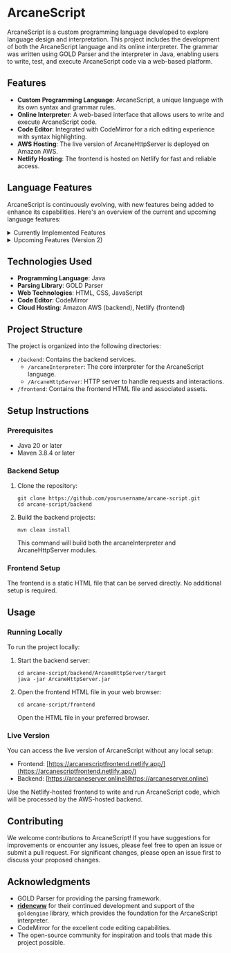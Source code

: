 # ArcaneScript

ArcaneScript is a custom programming language developed to explore language design and interpretation. This project includes the development of both the ArcaneScript language and its online interpreter. The grammar was written using GOLD Parser and the interpreter in Java, enabling users to write, test, and execute ArcaneScript code via a web-based platform.

## Features

- **Custom Programming Language**: ArcaneScript, a unique language with its own syntax and grammar rules.
- **Online Interpreter**: A web-based interface that allows users to write and execute ArcaneScript code.
- **Code Editor**: Integrated with CodeMirror for a rich editing experience with syntax highlighting.
- **AWS Hosting**: The live version of ArcaneHttpServer is deployed on Amazon AWS.
- **Netlify Hosting**: The frontend is hosted on Netlify for fast and reliable access.

## Language Features

ArcaneScript is continuously evolving, with new features being added to enhance its capabilities. Here's an overview of the current and upcoming language features:

<details>
  <summary>Currently Implemented Features</summary>

- **Mathematical Operations**: Support for basic arithmetic and complex mathematical expressions.
- **Comparison Operations**: Ability to compare values and expressions.
- **Loops**: For & While loop.
- **Arrays**: Support for one-dimensional arrays
- **Functions**

</details>

<details>
  <summary>Upcoming Features (Version 2)</summary>

- **2D Arrays**
- **Linked List**
- **Stack**
- Additional data structures

</details>


## Technologies Used

- **Programming Language**: Java
- **Parsing Library**: GOLD Parser
- **Web Technologies**: HTML, CSS, JavaScript
- **Code Editor**: CodeMirror
- **Cloud Hosting**: Amazon AWS (backend), Netlify (frontend)

## Project Structure

The project is organized into the following directories:

- `/backend`: Contains the backend services.
  - `/arcaneInterpreter`: The core interpreter for the ArcaneScript language.
  - `/ArcaneHttpServer`: HTTP server to handle requests and interactions.
- `/frontend`: Contains the frontend HTML file and associated assets.

## Setup Instructions

### Prerequisites
- Java 20 or later
- Maven 3.8.4 or later

### Backend Setup

1. Clone the repository:
   ```
   git clone https://github.com/yourusername/arcane-script.git
   cd arcane-script/backend
   ```

2. Build the backend projects:
   ```
   mvn clean install
   ```
   This command will build both the arcaneInterpreter and ArcaneHttpServer modules.

### Frontend Setup

The frontend is a static HTML file that can be served directly. No additional setup is required.

## Usage

### Running Locally

To run the project locally:

1. Start the backend server:
   ```
   cd arcane-script/backend/ArcaneHttpServer/target
   java -jar ArcaneHttpServer.jar
   ```

2. Open the frontend HTML file in your web browser:
   ```
   cd arcane-script/frontend
   ```
   Open the HTML file in your preferred browser.

### Live Version

You can access the live version of ArcaneScript without any local setup:

- Frontend: [https://arcanescriptfrontend.netlify.app/](https://arcanescriptfrontend.netlify.app/)
- Backend: [https://arcaneserver.online](https://arcaneserver.online)

Use the Netlify-hosted frontend to write and run ArcaneScript code, which will be processed by the AWS-hosted backend.

## Contributing

We welcome contributions to ArcaneScript! If you have suggestions for improvements or encounter any issues, please feel free to open an issue or submit a pull request. For significant changes, please open an issue first to discuss your proposed changes.

## Acknowledgments

- GOLD Parser for providing the parsing framework.
- **[ridencww](https://github.com/ridencww)** for their continued development and support of the `goldengine` library, which provides the foundation for the ArcaneScript interpreter.
- CodeMirror for the excellent code editing capabilities.
- The open-source community for inspiration and tools that made this project possible.
